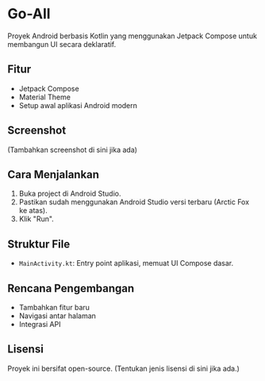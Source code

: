# Go-All

Proyek Android berbasis Kotlin yang menggunakan Jetpack Compose untuk membangun UI secara deklaratif.

## Fitur

- Jetpack Compose
- Material Theme
- Setup awal aplikasi Android modern

## Screenshot

(Tambahkan screenshot di sini jika ada)

## Cara Menjalankan

1. Buka project di Android Studio.
2. Pastikan sudah menggunakan Android Studio versi terbaru (Arctic Fox ke atas).
3. Klik "Run".

## Struktur File

- `MainActivity.kt`: Entry point aplikasi, memuat UI Compose dasar.

## Rencana Pengembangan

- Tambahkan fitur baru
- Navigasi antar halaman
- Integrasi API

## Lisensi

Proyek ini bersifat open-source. (Tentukan jenis lisensi di sini jika ada.)
